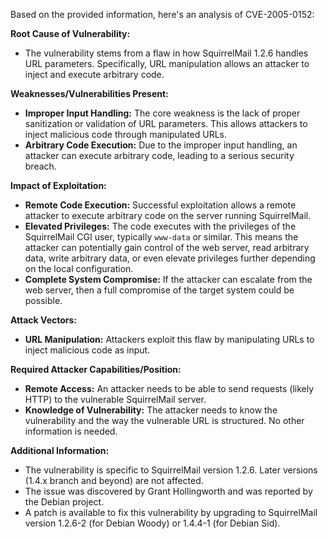 Based on the provided information, here's an analysis of CVE-2005-0152:

**Root Cause of Vulnerability:**
- The vulnerability stems from a flaw in how SquirrelMail 1.2.6 handles URL parameters. Specifically, URL manipulation allows an attacker to inject and execute arbitrary code.

**Weaknesses/Vulnerabilities Present:**
- **Improper Input Handling:** The core weakness is the lack of proper sanitization or validation of URL parameters. This allows attackers to inject malicious code through manipulated URLs.
- **Arbitrary Code Execution:** Due to the improper input handling, an attacker can execute arbitrary code, leading to a serious security breach.

**Impact of Exploitation:**
- **Remote Code Execution:** Successful exploitation allows a remote attacker to execute arbitrary code on the server running SquirrelMail.
- **Elevated Privileges:** The code executes with the privileges of the SquirrelMail CGI user, typically `www-data` or similar. This means the attacker can potentially gain control of the web server, read arbitrary data, write arbitrary data, or even elevate privileges further depending on the local configuration.
- **Complete System Compromise:** If the attacker can escalate from the web server, then a full compromise of the target system could be possible.

**Attack Vectors:**
- **URL Manipulation:** Attackers exploit this flaw by manipulating URLs to inject malicious code as input.

**Required Attacker Capabilities/Position:**
- **Remote Access:** An attacker needs to be able to send requests (likely HTTP) to the vulnerable SquirrelMail server.
- **Knowledge of Vulnerability:** The attacker needs to know the vulnerability and the way the vulnerable URL is structured. No other information is needed.

**Additional Information:**
- The vulnerability is specific to SquirrelMail version 1.2.6. Later versions (1.4.x branch and beyond) are not affected.
- The issue was discovered by Grant Hollingworth and was reported by the Debian project.
- A patch is available to fix this vulnerability by upgrading to SquirrelMail version 1.2.6-2 (for Debian Woody) or 1.4.4-1 (for Debian Sid).